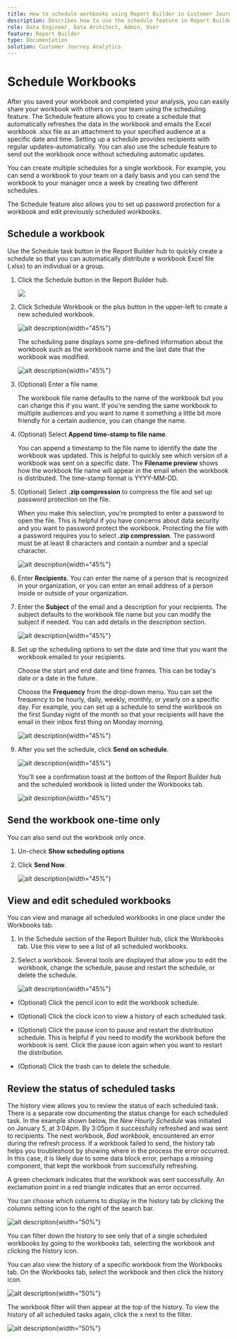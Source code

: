 ```yaml
---
title: How to schedule workbooks using Report Builder in Customer Journey Analytics
description: Describes how to use the schedule feature in Report Builder
role: Data Engineer, Data Architect, Admin, User
feature: Report Builder
type: Documentation
solution: Customer Journey Analytics
---
```


# Schedule Workbooks

After you saved your workbook and completed your analysis, you can easily share your workbook with others on your team using the scheduling feature. The Schedule feature allows you to create a schedule that automatically refreshes the data in the workbook and emails the Excel workbook .xlsx file as an attachment to your specified audience at a specific date and time. Setting up a schedule provides recipients with regular updates&ndash;automatically. You can also use the schedule feature to send out the workbook once without scheduling automatic updates.

You can create multiple schedules for a single workbook. For example, you can send a workbook to your team on a daily basis and you can send the workbook to your manager once a week by creating two different schedules.

The Schedule feature also allows you to set up password protection for a workbook and edit previously scheduled workbooks.

## Schedule a workbook

Use the Schedule task button in the Report Builder hub to quickly create a schedule so that you can automatically distribute a workbook Excel file (.xlsx) to an individual or a group.

1.  Click the Schedule button in the Report Builder hub.

    ![](./assets/schedule-button.png)

1.  Click Schedule Workbook or the plus button in the upper-left to create a new scheduled workbook.

    ![alt description](./assets/schedule-workbook.png){width="45%"}

    The scheduling pane displays some pre-defined information about the workbook such as the workbook name and the last date that the workbook was modified.

    ![alt description](./assets/schedule-pane.png){width="45%"}

1.  (Optional) Enter a file name.

    The workbook file name defaults to the name of the workbook but you can change this if you want. If you\'re sending the same workbook to multiple audiences and you want to name it something a little bit more friendly for a certain audience, you can change the name.

1.  (Optional) Select **Append time-stamp to file name**.

    You can append a timestamp to the file name to identify the date the workbook was updated. This is helpful to quickly see which version of a workbook was sent on a specific date. The **Filename preview** shows how the workbook file name will appear in the email when the workbook is distributed. The time-stamp format is YYYY-MM-DD.

1.  (Optional) Select **.zip compression** to compress the file and set up password protection on the file.

    When you make this selection, you're prompted to enter a password to open the file. This is helpful if you have concerns about data security and you want to password protect the workbook. Protecting the file with a password requires you to select **.zip compression**. The password must be at least 8 characters and contain a number and a special character.

    ![alt description](./assets/zip-compression.png){width="45%"}

1.  Enter **Recipients**. You can enter the name of a person that is recognized in your organization, or you can enter an email address of a person inside or outside of your organization.

1.  Enter the **Subject** of the email and a description for your recipients. The subject defaults to the workbook file name but you can modify the subject if needed. You can add details in the description section.

    ![alt description](./assets/recipients-subject.png){width="45%"}

1.  Set up the scheduling options to set the date and time that you want the workbook emailed to your recipients.

    Choose the start and end date and time frames. This can be today's date or a date in the future.

    Choose the **Frequency** from the drop-down menu. You can set the frequency to be hourly, daily, weekly, monthly, or yearly on a specific day. For example, you can set up a schedule to send the workbook on the first Sunday night of the month so that your recipients will have the email in their inbox first thing on Monday morning.

    ![alt description](./assets/frequency.png){width="45%"}

1.  After you set the schedule, click **Send on schedule**.

    ![alt description](./assets/send-on-schedule.png){width="45%"}

    You'll see a confirmation toast at the bottom of the Report Builder hub and the scheduled workbook is listed under the Workbooks tab.

    ![alt description](./assets/confirmation-toast.png){width="45%"}

## Send the workbook one-time only

You can also send out the workbook only once.

1.  Un-check **Show scheduling options** 

1.  Click **Send Now**.

    ![alt description](./assets/send-now.png){width="45%"}

## View and edit scheduled workbooks

You can view and manage all scheduled workbooks in one place under the Workbooks tab.

1.  In the Schedule section of the Report Builder hub, click the Workbooks tab. Use this view to see a list of all scheduled workbooks.

1.  Select a workbook. Several tools are displayed that allow you to edit the workbook, change the schedule, pause and restart the schedule, or delete the schedule.

    ![alt description](./assets/edit-icons.png){width="45%"}

*  (Optional) Click the pencil icon to edit the workbook schedule.

*  (Optional) Click the clock icon to view a history of each scheduled task.

*  (Optional) Click the pause icon to pause and restart the distribution schedule. This is helpful if you need to modify the workbook before the workbook is sent. Click the pause icon again when you want to restart the distribution.

*  (Optional) Click the trash can to delete the schedule.

## Review the status of scheduled tasks

The history view allows you to review the status of each scheduled task. There is a separate row documenting the status change for each scheduled task. In the example shown below, the *New Hourly Schedule* was initiated on January 5, at 3:04pm. By 3:05pm it successfully refreshed and was sent to recipients. The next workbook, *Bad workbook*, encountered an error during the refresh process. If a workbook failed to send, the history tab helps you troubleshoot by showing where in the process the error occurred. In this case, it is likely due to some data block error, perhaps a missing component, that kept the workbook from successfully refreshing.

A green checkmark indicates that the workbook was sent successfully. An exclamation point in a red triangle indicates that an error occurred.

You can choose which columns to display in the history tab by clicking the columns setting icon to the right of the search bar.

![alt description](./assets/history.png){width="50%"}

You can filter down the history to see only that of a single scheduled workbooks by going to the workbooks tab, selecting the workbook and clicking the history icon. 

You can also view the history of a specific workbook from the Workbooks tab. On the Workbooks tab, select the workbook and then click the history icon.

![alt description](./assets/history2.png){width="50%"}

The workbook filter will then appear at the top of the history. To view the history of all scheduled tasks again, click the x next to the filter. 

![alt description](./assets/history3.png){width="50%"}



